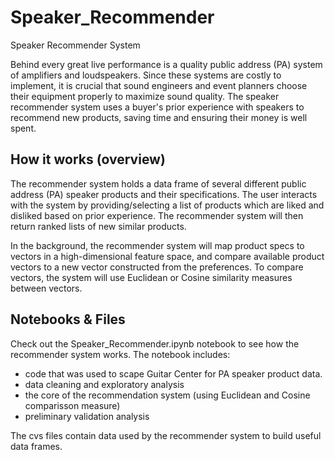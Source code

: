 # Speaker_Recommender
Speaker Recommender System

Behind every great live performance is a quality public address (PA) system of amplifiers and loudspeakers.
Since these systems are costly to implement, it is crucial that sound engineers and event planners choose
their equipment properly to maximize sound quality. The speaker recommender system uses a buyer's
prior experience with speakers to recommend new products, saving time and ensuring their money is well spent. 

## How it works (overview)

The recommender system holds a data frame of several different public address (PA) speaker products and their specifications. 
The user interacts with the system by providing/selecting a list of products which are liked and disliked based on prior experience. The recommender system will then return ranked lists of new similar products. 

In the background, the recommender system will map product specs to vectors in a high-dimensional feature space,
and compare available product vectors to a new vector constructed from the preferences.
To compare vectors, the system will use Euclidean or Cosine similarity measures between vectors. 

## Notebooks & Files

Check out the Speaker_Recommender.ipynb notebook to see how the recommender system works. 
The notebook includes:
* code that was used to scape Guitar Center for PA speaker product data.
* data cleaning and exploratory analysis
* the core of the recommendation system (using Euclidean and Cosine comparisson measure)
* preliminary validation analysis

The cvs files contain data used by the recommender system to build useful data frames. 

